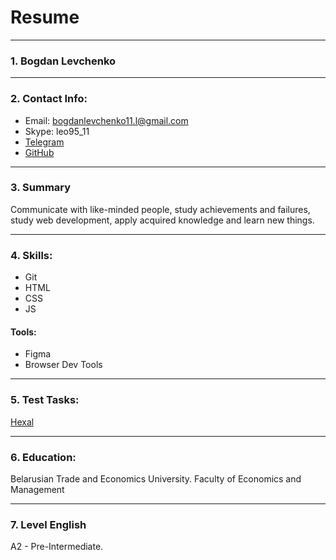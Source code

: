 # Resume
---
### 1. Bogdan Levchenko

---

### 2. Contact Info:
* Email: bogdanlevchenko11.l@gmail.com
* Skype: leo95_11
* [Telegram](tlgg.ru/Bohdan_Levchenko)
* [GitHub](https://github.com/GrafDrakula-BlaBlaBla)

---

### 3. Summary
Communicate with like-minded people, study achievements and failures, study web development, apply acquired knowledge and learn new things.

---

### 4. Skills:
* Git
* HTML
* CSS
* JS
#### Tools:	
* Figma
* Browser Dev Tools

---

### 5. Test Tasks:
 [Hexal](https://grafdrakula-blablabla.github.io/hexal/index)

 ---

### 6. Education:  	
Belarusian Trade and Economics University.
Faculty of Economics and Management

---

### 7. Level English
A2 - Pre-Intermediate.